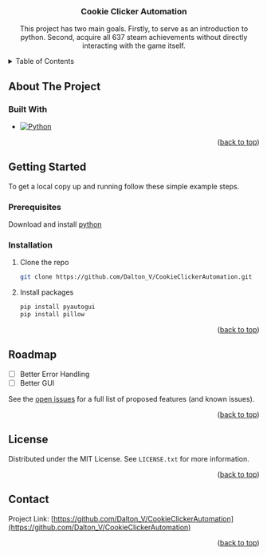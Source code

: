 <a id="readme-top"></a>

<!-- PROJECT LOGO -->
<br />

<h3 align="center">Cookie Clicker Automation</h3>

  <p align="center">
    This project has two main goals. Firstly, to serve as an introduction to python. Second, acquire all 637 steam achievements without directly interacting with the game itself.
    <br />

</div>



<!-- TABLE OF CONTENTS -->
<details>
  <summary>Table of Contents</summary>
  <ol>
    <li>
      <a href="#about-the-project">About The Project</a>
      <ul>
        <li><a href="#built-with">Built With</a></li>
      </ul>
    </li>
    <li>
      <a href="#getting-started">Getting Started</a>
      <ul>
        <li><a href="#prerequisites">Prerequisites</a></li>
        <li><a href="#installation">Installation</a></li>
      </ul>
    </li>
    <li><a href="#usage">Usage</a></li>
    <li><a href="#roadmap">Roadmap</a></li>
    <li><a href="#contributing">Contributing</a></li>
    <li><a href="#license">License</a></li>
    <li><a href="#contact">Contact</a></li>
    <li><a href="#acknowledgments">Acknowledgments</a></li>
  </ol>
</details>

<!-- ABOUT THE PROJECT -->
## About The Project

### Built With

* [![Python][Python]][Python-url]

<p align="right">(<a href="#readme-top">back to top</a>)</p>

<!-- GETTING STARTED -->
## Getting Started

To get a local copy up and running follow these simple example steps.

### Prerequisites

Download and install [python](https://www.python.org/)

### Installation

1. Clone the repo

   ```sh
   git clone https://github.com/Dalton_V/CookieClickerAutomation.git
   ```

2. Install packages

   ```sh
   pip install pyautogui
   pip install pillow
   ```

<p align="right">(<a href="#readme-top">back to top</a>)</p>

<!-- ROADMAP -->
## Roadmap

* [ ] Better Error Handling
* [ ] Better GUI

See the [open issues](https://github.com/Dalton_V/CookieClickerAutomation/issues) for a full list of proposed features (and known issues).

<p align="right">(<a href="#readme-top">back to top</a>)</p>

<!-- LICENSE -->
## License

Distributed under the MIT License. See `LICENSE.txt` for more information.

<p align="right">(<a href="#readme-top">back to top</a>)</p>

<!-- CONTACT -->
## Contact

Project Link: [https://github.com/Dalton_V/CookieClickerAutomation](https://github.com/Dalton_V/CookieClickerAutomation)

<p align="right">(<a href="#readme-top">back to top</a>)</p>

<!-- MARKDOWN LINKS & IMAGES -->
<!-- https://www.markdownguide.org/basic-syntax/#reference-style-links -->
[Python]: https://img.shields.io/badge/python-3670A0?style=for-the-badge&logo=python&logoColor=ffdd54
[Python-url]: https://www.python.org/
